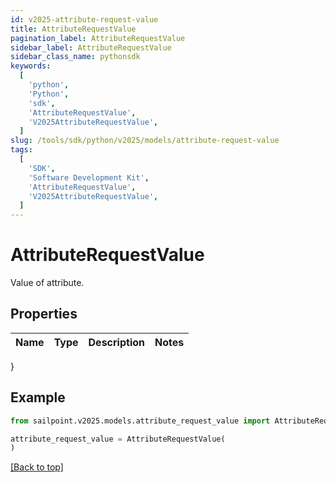 ```yaml
---
id: v2025-attribute-request-value
title: AttributeRequestValue
pagination_label: AttributeRequestValue
sidebar_label: AttributeRequestValue
sidebar_class_name: pythonsdk
keywords:
  [
    'python',
    'Python',
    'sdk',
    'AttributeRequestValue',
    'V2025AttributeRequestValue',
  ]
slug: /tools/sdk/python/v2025/models/attribute-request-value
tags:
  [
    'SDK',
    'Software Development Kit',
    'AttributeRequestValue',
    'V2025AttributeRequestValue',
  ]
---
```


# AttributeRequestValue

Value of attribute.

## Properties

| Name | Type | Description | Notes |
| ---- | ---- | ----------- | ----- |

}

## Example

```python
from sailpoint.v2025.models.attribute_request_value import AttributeRequestValue

attribute_request_value = AttributeRequestValue(
)

```

[[Back to top]](#)
